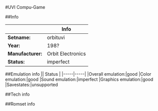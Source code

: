 #UVI Compu-Game

##Info

||Info|
|-----|-----|
|**Setname:**|orbituvi
|**Year:**|198?
|**Manufacturer:**|Orbit Electronics
|**Status:**|imperfect

##Emulation info
|| Status |
|-----|-----|
|Overall emulation:|good
|Color emulation:|good
|Sound emulation:|imperfect
|Graphics emulation:|good
|Savestates:|unsupported

##Tech info

##Romset info

<!--- START OF EDITED COMMENT DO NOT TOUCH TEXT ABOVE-->
